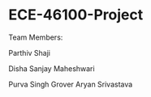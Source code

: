 # ECE-46100-Project

Team Members:

Parthiv Shaji

Disha Sanjay Maheshwari

Purva Singh Grover
Aryan Srivastava
